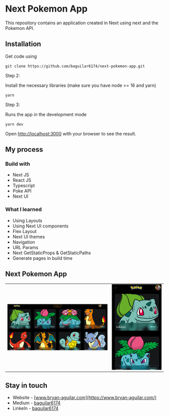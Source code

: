 # Next Pokemon App

This repository contains an application created in Next using next and the Pokemon API.

## Installation

Get code using

```
git clone https://github.com/baguilar6174/next-pokemon-app.git
```

Step 2:

Install the necessary libraries (make sure you have node >= 16 and yarn)

```
yarn
```

Step 3:

Runs the app in the development mode

```
yarn dev
```

Open [http://localhost:3000](http://localhost:3000) with your browser to see the result.

## My process

### Build with

- Next JS
- React JS
- Typescript
- Poke API
- Next UI

### What I learned

- Using Layouts
- Using Next UI components
- Flex Layout
- Next UI themes
- Navigation
- URL Params
- Next GetStaticProps & GetStaticPaths
- Generate pages in build time

## Next Pokemon App

<table>
  <tr>
    <td align="center" valign="center"><img src="./media/1.png" width="100%"></td>
    <td align="center" valign="center"><img src="./media/2.png" width="100%"></td>
  </tr>
 </table>

## Stay in touch

- Website - [www.bryan-aguilar.com](https://www.bryan-aguilar.com/)
- Medium - [baguilar6174](https://baguilar6174.medium.com/)
- LinkeIn - [baguilar6174](https://www.linkedin.com/in/baguilar6174)
